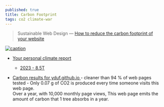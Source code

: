 ```yaml
---
published: true
title: Carbon Footprint
tags: co2 climate-war
---
```

> Sustainable Web Design — [How to reduce the carbon footprint of your website](https://medium.com/tblx-insider/sustainable-web-design-how-to-reduce-the-carbon-footprint-of-your-website-2a2059efe04)

[![caption](https://imgur.com/UN4hDjZ.png)](https://datagir.ademe.fr/blog/budget-empreinte-carbone-c-est-quoi/)

- [Your personal climate report](https://nosgestesclimat.fr/)
	- [2023 - 8.5T](https://nosgestesclimat.fr/fin?diapo=categories&details=t4.38s1.55a1.47l0.69d0.40)
	
- [ Carbon results for yduf.github.io ](https://www.websitecarbon.com/website/yduf-github-io/) - cleaner than
94 % of web pages tested - Only
0.07 g of CO2 is produced every time someone visits this web page.  
Over a year, with 10,000 monthly page views, This web page emits the amount of carbon that 1 tree absorbs in a year.
